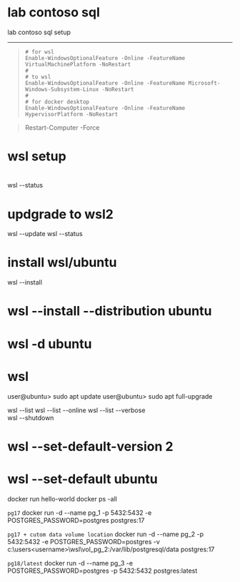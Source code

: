 # lab contoso sql

lab contoso sql setup    

---
> `# for wsl`  
> `Enable-WindowsOptionalFeature -Online -FeatureName VirtualMachinePlatform -NoRestart`  
> `#`  
> `# to wsl`  
> `Enable-WindowsOptionalFeature -Online -FeatureName Microsoft-Windows-Subsystem-Linux -NoRestart`  
> `#`  
> `# for docker desktop`  
> `Enable-WindowsOptionalFeature -Online -FeatureName HypervisorPlatform -NoRestart`  

> Restart-Computer -Force

# wsl setup
#
wsl --status  

# updgrade to wsl2
wsl --update
wsl --status  

# install wsl/ubuntu
wsl --install  

# wsl --install --distribution ubuntu
# wsl -d ubuntu
# wsl 

user@ubuntu> sudo apt update
user@ubuntu> sudo apt full-upgrade

wsl --list
wsl --list --online
wsl --list --verbose  
wsl --shutdown  

# wsl --set-default-version 2  
# wsl --set-default ubuntu  

docker run hello-world
docker ps -all

`pg17`
docker run -d --name pg_1 -p 5432:5432 -e POSTGRES_PASSWORD=postgres postgres:17

`pg17 + cutom data volume location`
docker run -d --name pg_2 -p 5432:5432 -e POSTGRES_PASSWORD=postgres  -v c:\users\<username>\wsl\vol_pg_2:/var/lib/postgresql/data postgres:17

`pg18/latest`
docker run -d --name pg_3 -e POSTGRES_PASSWORD=postgres -p 5432:5432 postgres:latest

